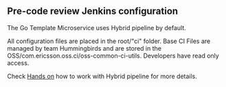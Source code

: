 ## Pre-code review Jenkins configuration

The Go Template Microservice uses Hybrid pipeline by default. 

All configuration files are placed in the root/"ci" folder.
Base CI Files are managed by team Hummingbirds and are stored in the OSS/com.ericsson.oss.ci/oss-common-ci-utils.
Developers have read only access.

Check [Hands on](https://confluence-oss.seli.wh.rnd.internal.ericsson.com/pages/viewpage.action?spaceKey=DGBase&title=Hybrid+MS+CI+Pipeline+-+v2)
how to work with Hybrid pipeline for more details.